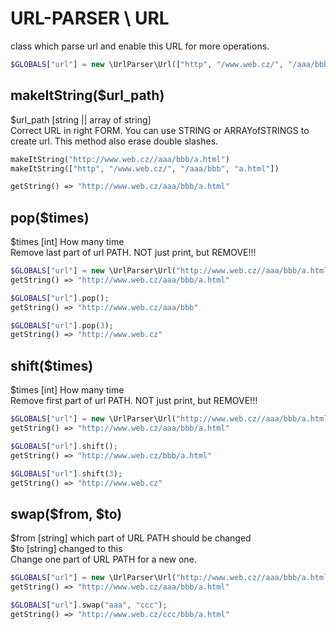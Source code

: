 # URL-PARSER \ URL
 class which parse url and enable this URL for more operations.<br>


```php
$GLOBALS["url"] = new \UrlParser\Url(["http", "/www.web.cz/", "/aaa/bbb", "a.html"]);
```

## makeItString($url_path)
$url_path [string || array of string]<br>
Correct URL in right FORM. You can use STRING or ARRAYofSTRINGS to create url.
This method also erase double slashes.

```php
makeItString("http://www.web.cz//aaa/bbb/a.html")
makeItString(["http", "/www.web.cz/", "/aaa/bbb", "a.html"])

getString() => "http://www.web.cz/aaa/bbb/a.html"
```






## pop($times)
$times [int]		How many time<br>
Remove last part of url PATH. NOT just print, but REMOVE!!!

```php
$GLOBALS["url"] = new \UrlParser\Url("http://www.web.cz//aaa/bbb/a.html");
getString() => "http://www.web.cz/aaa/bbb/a.html"

$GLOBALS["url"].pop();
getString() => "http://www.web.cz/aaa/bbb"

$GLOBALS["url"].pop(3);
getString() => "http://www.web.cz"
```




## shift($times)
$times [int]		How many time<br>
Remove first part of url PATH. NOT just print, but REMOVE!!!

```php
$GLOBALS["url"] = new \UrlParser\Url("http://www.web.cz//aaa/bbb/a.html");
getString() => "http://www.web.cz/aaa/bbb/a.html"

$GLOBALS["url"].shift();
getString() => "http://www.web.cz/bbb/a.html"

$GLOBALS["url"].shift(3);
getString() => "http://www.web.cz"
```


## swap($from, $to)
$from [string]	which part of URL PATH should be changed<br>
$to [string]	changed to this<br>
Change one part of URL PATH for a new one.

```php
$GLOBALS["url"] = new \UrlParser\Url("http://www.web.cz//aaa/bbb/a.html");
getString() => "http://www.web.cz/aaa/bbb/a.html"

$GLOBALS["url"].swap("aaa", "ccc");
getString() => "http://www.web.cz/ccc/bbb/a.html"

```
